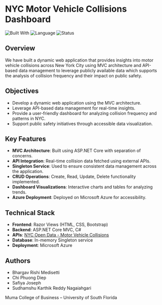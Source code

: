 # NYC Motor Vehicle Collisions Dashboard

![Built With](https://img.shields.io/badge/Built%20With-C%23%20%7C%20ASP.NET%20MVC-blue)
![Language](https://img.shields.io/badge/Language-C%23-orange)
![Status](https://img.shields.io/badge/Status-Completed-brightgreen)

## Overview
We have built a dynamic web application that provides insights into motor vehicle collisions across New York City using MVC architecture and API-based data management to leverage publicly available data which supports the analysis of collision frequency and their impact on public safety.​

## Objectives
- Develop a dynamic web application using the MVC architecture.
- Leverage API-based data management for real-time insights.
- Provide a user-friendly dashboard for analyzing collision frequency and patterns in NYC.
- Support public safety initiatives through accessible data visualization.

## Key Features
- **MVC Architecture**: Built using ASP.NET Core with separation of concerns.
- **API Integration**: Real-time collision data fetched using external APIs.
- **Singleton Service**: Used to ensure consistent data management across the application.
- **CRUD Operations**: Create, Read, Update, Delete functionality implemented.
- **Dashboard Visualizations**: Interactive charts and tables for analyzing trends.
- **Azure Deployment**: Deployed on Microsoft Azure for accessibility.

## Technical Stack
- **Frontend**: Razor Views (HTML, CSS, Bootstrap)
- **Backend**: ASP.NET Core MVC, C#
- **APIs**: [NYC Open Data - Motor Vehicle Collisions](https://data.cityofnewyork.us/Public-Safety/Motor-Vehicle-Collisions-Crashes/h9gi-nx95/about_data)
- **Database**: In-memory Singleton service
- **Deployment**: Microsoft Azure

## Authors
- Bhargav Rishi Medisetti
- Chi Phuong Diep
- Safiya Joseph
- Sudhamshu Karthik Reddy Nagaiahgari  

Muma College of Business – University of South Florida
